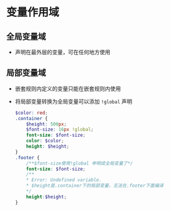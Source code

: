 # 变量作用域

## 全局变量域

+ 声明在最外层的变量，可在任何地方使用

## 局部变量域

+ 嵌套规则内定义的变量只能在嵌套规则内使用

+ 将局部变量转换为全局变量可以添加 `!global` 声明

    ```scss
    $color: red;
    .container {
        $height: 500px;
        $font-size: 16px !global;
        font-size: $font-size;
        color: $color;
        height: $height;
    }
    .footer {
        /**$font-size使用!global 申明成全局变量了*/
        font-size: $font-size;
        /**
        * Error: Undefined variable.
        * $height是.container下的局部变量，无法在.footer下面编译
        */
        height:$height;
    }
    ```
